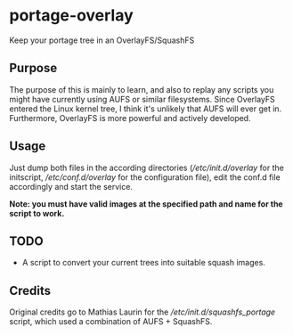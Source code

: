 # portage-overlay
Keep your portage tree in an OverlayFS/SquashFS

## Purpose

The purpose of this is mainly to learn, and also to replay any scripts you might have currently using AUFS or similar filesystems. Since OverlayFS entered the Linux kernel tree, I think it's unlikely that AUFS will ever get in. Furthermore, OverlayFS is more powerful and actively developed.

## Usage

Just dump both files in the according directories (*/etc/init.d/overlay* for the initscript, */etc/conf.d/overlay* for the configuration file), edit the conf.d file accordingly and start the service.

**Note: you must have valid images at the specified path and name for the script to work.**

## TODO

- A script to convert your current trees into suitable squash images.

## Credits

Original credits go to Mathias Laurin for the */etc/init.d/squashfs_portage* script, which used a combination of AUFS + SquashFS.

